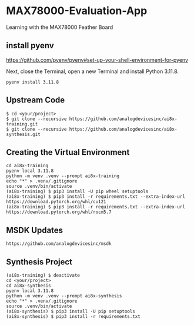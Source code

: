 # MAX78000-Evaluation-App
Learning with the MAX78000 Feather Board

## install pyenv
https://github.com/pyenv/pyenv#set-up-your-shell-environment-for-pyenv

Next, close the Terminal, open a new Terminal and install Python 3.11.8.
```console
pyenv install 3.11.8
```
## Upstream Code
```console
$ cd <your/project>
$ git clone --recursive https://github.com/analogdevicesinc/ai8x-training.git
$ git clone --recursive https://github.com/analogdevicesinc/ai8x-synthesis.git
```
## Creating the Virtual Environment
```console
cd ai8x-training
pyenv local 3.11.8
python -m venv .venv --prompt ai8x-training
echo "*" > .venv/.gitignore
source .venv/bin/activate
(ai8x-training) $ pip3 install -U pip wheel setuptools
(ai8x-training) $ pip3 install -r requirements.txt --extra-index-url https://download.pytorch.org/whl/cu121
(ai8x-training) $ pip3 install -r requirements.txt --extra-index-url https://download.pytorch.org/whl/rocm5.7
```
## MSDK Updates
```
https://github.com/analogdevicesinc/msdk
```
## Synthesis Project
```console
(ai8x-training) $ deactivate
cd <your/project>
cd ai8x-synthesis
pyenv local 3.11.8
python -m venv .venv --prompt ai8x-synthesis
echo "*" > .venv/.gitignore
source .venv/bin/activate
(ai8x-synthesis) $ pip3 install -U pip setuptools
(ai8x-synthesis) $ pip3 install -r requirements.txt

